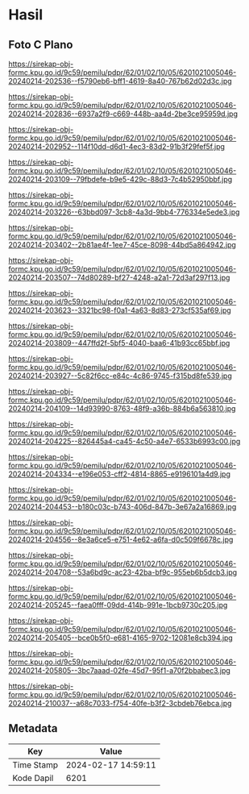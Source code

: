 # Hasil

## Foto C Plano

https://sirekap-obj-formc.kpu.go.id/9c59/pemilu/pdpr/62/01/02/10/05/6201021005046-20240214-202536--f5790eb6-bff1-4619-8a40-767b62d02d3c.jpg

https://sirekap-obj-formc.kpu.go.id/9c59/pemilu/pdpr/62/01/02/10/05/6201021005046-20240214-202836--6937a2f9-c669-448b-aa4d-2be3ce95959d.jpg

https://sirekap-obj-formc.kpu.go.id/9c59/pemilu/pdpr/62/01/02/10/05/6201021005046-20240214-202952--114f10dd-d6d1-4ec3-83d2-91b3f29fef5f.jpg

https://sirekap-obj-formc.kpu.go.id/9c59/pemilu/pdpr/62/01/02/10/05/6201021005046-20240214-203109--79fbdefe-b9e5-429c-88d3-7c4b52950bbf.jpg

https://sirekap-obj-formc.kpu.go.id/9c59/pemilu/pdpr/62/01/02/10/05/6201021005046-20240214-203226--63bbd097-3cb8-4a3d-9bb4-776334e5ede3.jpg

https://sirekap-obj-formc.kpu.go.id/9c59/pemilu/pdpr/62/01/02/10/05/6201021005046-20240214-203402--2b81ae4f-1ee7-45ce-8098-44bd5a864942.jpg

https://sirekap-obj-formc.kpu.go.id/9c59/pemilu/pdpr/62/01/02/10/05/6201021005046-20240214-203507--74d80289-bf27-4248-a2a1-72d3af297f13.jpg

https://sirekap-obj-formc.kpu.go.id/9c59/pemilu/pdpr/62/01/02/10/05/6201021005046-20240214-203623--3321bc98-f0a1-4a63-8d83-273cf535af69.jpg

https://sirekap-obj-formc.kpu.go.id/9c59/pemilu/pdpr/62/01/02/10/05/6201021005046-20240214-203809--447ffd2f-5bf5-4040-baa6-41b93cc65bbf.jpg

https://sirekap-obj-formc.kpu.go.id/9c59/pemilu/pdpr/62/01/02/10/05/6201021005046-20240214-203927--5c82f6cc-e84c-4c86-9745-f315bd8fe539.jpg

https://sirekap-obj-formc.kpu.go.id/9c59/pemilu/pdpr/62/01/02/10/05/6201021005046-20240214-204109--14d93990-8763-48f9-a36b-884b6a563810.jpg

https://sirekap-obj-formc.kpu.go.id/9c59/pemilu/pdpr/62/01/02/10/05/6201021005046-20240214-204225--826445a4-ca45-4c50-a4e7-6533b6993c00.jpg

https://sirekap-obj-formc.kpu.go.id/9c59/pemilu/pdpr/62/01/02/10/05/6201021005046-20240214-204334--e196e053-cff2-4814-8865-e9196101a4d9.jpg

https://sirekap-obj-formc.kpu.go.id/9c59/pemilu/pdpr/62/01/02/10/05/6201021005046-20240214-204453--b180c03c-b743-406d-847b-3e67a2a16869.jpg

https://sirekap-obj-formc.kpu.go.id/9c59/pemilu/pdpr/62/01/02/10/05/6201021005046-20240214-204556--8e3a6ce5-e751-4e62-a6fa-d0c509f6678c.jpg

https://sirekap-obj-formc.kpu.go.id/9c59/pemilu/pdpr/62/01/02/10/05/6201021005046-20240214-204708--53a6bd9c-ac23-42ba-bf9c-955eb6b5dcb3.jpg

https://sirekap-obj-formc.kpu.go.id/9c59/pemilu/pdpr/62/01/02/10/05/6201021005046-20240214-205245--faea0fff-09dd-414b-991e-1bcb9730c205.jpg

https://sirekap-obj-formc.kpu.go.id/9c59/pemilu/pdpr/62/01/02/10/05/6201021005046-20240214-205405--bce0b5f0-e681-4165-9702-12081e8cb394.jpg

https://sirekap-obj-formc.kpu.go.id/9c59/pemilu/pdpr/62/01/02/10/05/6201021005046-20240214-205805--3bc7aaad-02fe-45d7-95f1-a70f2bbabec3.jpg

https://sirekap-obj-formc.kpu.go.id/9c59/pemilu/pdpr/62/01/02/10/05/6201021005046-20240214-210037--a68c7033-f754-40fe-b3f2-3cbdeb76ebca.jpg


## Metadata

| Key        | Value               |
| ---------- | ------------------- |
| Time Stamp | 2024-02-17 14:59:11 |
| Kode Dapil | 6201                |



